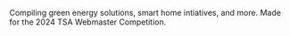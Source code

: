 Compiling green energy solutions, smart home intiatives, and more. Made for the 2024 TSA Webmaster Competition.
